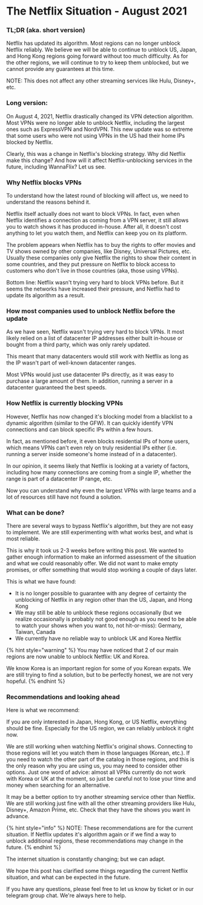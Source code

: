 # The Netflix Situation - August 2021

### TL;DR \(aka. short version\)

Netflix has updated its algorithm. Most regions can no longer unblock Netflix reliably. We believe we will be able to continue to unblock US, Japan, and Hong Kong regions going forward without too much difficulty. As for the other regions, we will continue to try to keep them unblocked, but we cannot provide any guarantees at this time.

NOTE: This does not affect any other streaming services like Hulu, Disney+, etc.

### Long version:

On August 4, 2021, Netflix drastically changed its VPN detection algorithm. Most VPNs were no longer able to unblock Netflix, including the largest ones such as ExpressVPN and NordVPN. This new update was so extreme that some users who were not using VPNs in the US had their home IPs blocked by Netflix. 

Clearly, this was a change in Netflix's blocking strategy. Why did Netflix make this change? And how will it affect Netflix-unblocking services in the future, including WannaFlix? Let us see.

### Why Netflix blocks VPNs

To understand how the latest round of blocking will affect us, we need to understand the reasons behind it. 

Netflix itself actually does not want to block VPNs. In fact, even when Netflix identifies a connection as coming from a VPN server, it still allows you to watch shows it has produced in-house. After all, it doesn't cost anything to let you watch them, and Netflix can keep you on its platform.

The problem appears when Netflix has to buy the rights to offer movies and TV shows owned by other companies, like Disney, Universal Pictures, etc. Usually these companies only give Netflix the rights to show their content in some countries, and they put pressure on Netflix to block access to customers who don't live in those countries \(aka, those using VPNs\).

Bottom line: Netflix wasn't trying very hard to block VPNs before. But it seems the networks have increased their pressure, and Netflix had to update its algorithm as a result.

### How most companies used to unblock Netflix before the update

As we have seen, Netflix wasn't trying very hard to block VPNs. It most likely relied on a list of datacenter IP addresses either built in-house or bought from a third party, which was only rarely updated. 

This meant that many datacenters would still work with Netflix as long as the IP wasn't part of well-known datacenter ranges. 

Most VPNs would just use datacenter IPs directly, as it was easy to purchase a large amount of them. In addition, running a server in a datacenter guaranteed the best speeds.

### How Netflix is currently blocking VPNs

However, Netflix has now changed it's blocking model from a blacklist to a dynamic algorithm \(similar to the GFW\). It can quickly identify VPN connections and can block specific IPs within a few hours. 

In fact, as mentioned before, it even blocks residential IPs of home users, which means VPNs can't even rely on truly residential IPs either \(i.e. running a server inside someone's home instead of in a datacenter\).

In our opinion, it seems likely that Netflix is looking at a variety of factors, including how many connections are coming from a single IP, whether the range is part of a datacenter IP range, etc.

Now you can understand why even the largest VPNs with large teams and a lot of resources still have not found a solution.

### What can be done?

There are several ways to bypass Netflix's algorithm, but they are not easy to implement. We are still experimenting with what works best, and what is most reliable. 

This is why it took us 2-3 weeks before writing this post. We wanted to gather enough information to make an informed assessment of the situation and what we could reasonably offer. We did not want to make empty promises, or offer something that would stop working a couple of days later.

This is what we have found:

* It is no longer possible to guarantee with any degree of certainty the unblocking of Netflix in any region other than the US, Japan, and Hong Kong
* We may still be able to unblock these regions occasionally \(but we realize occasionally is probably not good enough as you need to be able to watch your shows when you want to, not hit-or-miss\): Germany, Taiwan, Canada
* We currently have no reliable way to unblock UK and Korea Netflix

{% hint style="warning" %}
You may have noticed that 2 of our main regions are now unable to unblock Netflix: UK and Korea.

We know Korea is an important region for some of you Korean expats. We are still trying to find a solution, but to be perfectly honest, we are not very hopeful.
{% endhint %}

### Recommendations and looking ahead

Here is what we recommend:

If you are only interested in Japan, Hong Kong, or US Netflix, everything should be fine. Especially for the US region, we can reliably unblock it right now.

We are still working when watching Netflix's original shows. Connecting to those regions will let you watch them in those languages \(Korean, etc.\). If you need to watch the other part of the catalog in those regions, and this is the only reason why you are using us, you may need to consider other options. Just one word of advice: almost all VPNs currently do not work with Korea or UK at the moment, so just be careful not to lose your time and money when searching for an alternative. 

It may be a better option to try another streaming service other than Netflix. We are still working just fine with all the other streaming providers like Hulu, Disney+, Amazon Prime, etc. Check that they have the shows you want in advance.

{% hint style="info" %}
NOTE: These recommendations are for the current situation. If Netflix updates it's algorithm again or if we find a way to unblock additional regions, these recommendations may change in the future.
{% endhint %}

The internet situation is constantly changing; but we can adapt. 

We hope this post has clarified some things regarding the current Netflix situation, and what can be expected in the future. 

If you have any questions, please feel free to let us know by ticket or in our telegram group chat. We're always here to help.

